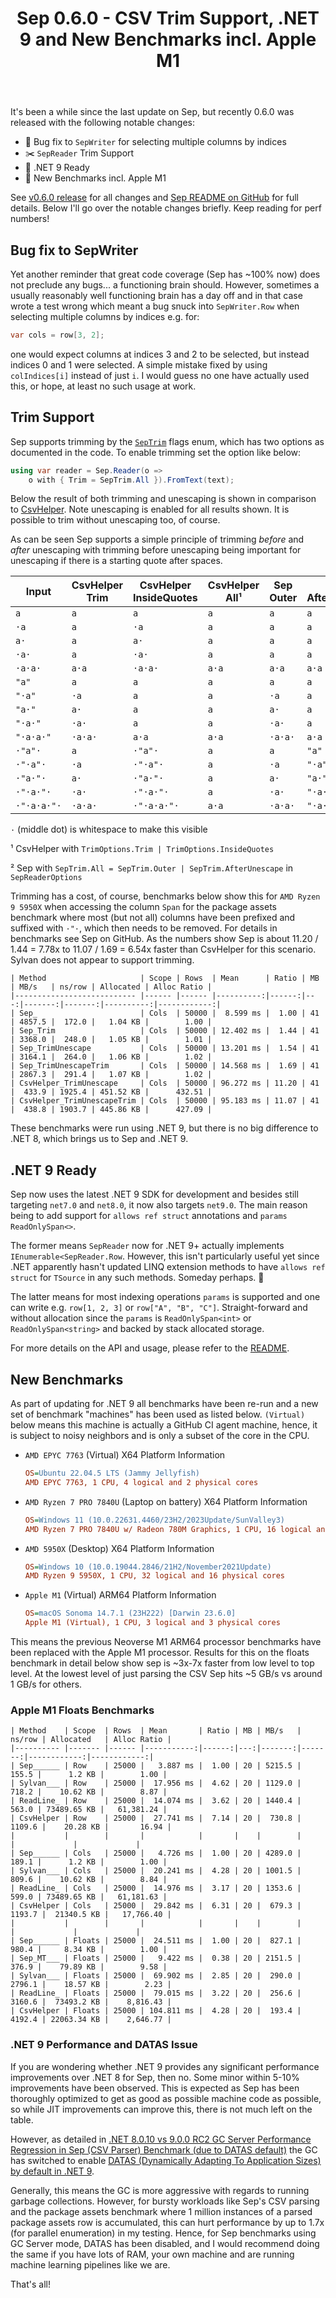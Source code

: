 ﻿---
layout: post
title: Sep 0.6.0 - CSV Trim Support, .NET 9 and New Benchmarks incl. Apple M1
---

It's been a while since the last update on Sep, but recently 0.6.0 was released
with the following notable changes:

* 🐛 Bug fix to `SepWriter` for selecting multiple columns by indices
* ✂️ `SepReader` Trim Support
* 🤖 .NET 9 Ready
* 🚀 New Benchmarks incl. Apple M1

See [v0.6.0 release](https://github.com/nietras/Sep/releases/tag/v0.6.0) for all
changes and [Sep README on GitHub](https://github.com/nietras/Sep) for full
details. Below I'll go over the notable changes briefly. Keep reading for perf
numbers!

## Bug fix to SepWriter

Yet another reminder that great code coverage (Sep has ~100% now) does not
preclude any bugs... a functioning brain should. However, sometimes a usually
reasonably well functioning brain has a day off and in that case wrote a test
wrong which meant a bug snuck into `SepWriter.Row` when selecting multiple
columns by indices e.g. for:

```csharp
var cols = row[3, 2];
```

one would expect columns at indices 3 and 2 to be selected, but instead indices
0 and 1 were selected. A simple mistake fixed by using `colIndices[i]` instead
of just `i`. I would guess no one have actually used this, or hope, at least no
such usage at work.

## Trim Support

Sep supports trimming by the
[`SepTrim`](https://github.com/nietras/Sep/tree/main/src/Sep/SepTrim.cs) flags
enum, which has two options as documented in the code. To enable trimming set
the option like below:

```csharp
using var reader = Sep.Reader(o => 
    o with { Trim = SepTrim.All }).FromText(text);
```

Below the result of both trimming and unescaping is shown in comparison to
[CsvHelper](https://joshclose.github.io/CsvHelper/). Note unescaping is enabled
for all results shown. It is possible to trim without unescaping too, of course.

As can be seen Sep supports a simple principle of trimming *before* and *after*
unescaping with trimming before unescaping being important for unescaping if
there is a starting quote after spaces.

| Input | CsvHelper Trim | CsvHelper InsideQuotes | CsvHelper All¹ | Sep Outer | Sep AfterUnescape | Sep All² |
|-|-|-|-|-|-|-|
| `a` | `a` | `a` | `a` | `a` | `a` | `a` |
| `·a` | `a` | `·a` | `a` | `a` | `a` | `a` |
| `a·` | `a` | `a·` | `a` | `a` | `a` | `a` |
| `·a·` | `a` | `·a·` | `a` | `a` | `a` | `a` |
| `·a·a·` | `a·a` | `·a·a·` | `a·a` | `a·a` | `a·a` | `a·a` |
| `"a"` | `a` | `a` | `a` | `a` | `a` | `a` |
| `"·a"` | `·a` | `a` | `a` | `·a` | `a` | `a` |
| `"a·"` | `a·` | `a` | `a` | `a·` | `a` | `a` |
| `"·a·"` | `·a·` | `a` | `a` | `·a·` | `a` | `a` |
| `"·a·a·"` | `·a·a·` | `a·a` | `a·a` | `·a·a·` | `a·a` | `a·a` |
| `·"a"·` | `a` | `·"a"·` | `a` | `a` | `"a"` | `a` |
| `·"·a"·` | `·a` | `·"·a"·` | `a` | `·a` | `"·a"` | `a` |
| `·"a·"·` | `a·` | `·"a·"·` | `a` | `a·` | `"a·"` | `a` |
| `·"·a·"·` | `·a·` | `·"·a·"·` | `a` | `·a·` | `"·a·"` | `a` |
| `·"·a·a·"·` | `·a·a·` | `·"·a·a·"·` | `a·a` | `·a·a·` | `"·a·a·"` | `a·a` |

`·` (middle dot) is whitespace to make this visible

¹ CsvHelper with `TrimOptions.Trim | TrimOptions.InsideQuotes`

² Sep with `SepTrim.All = SepTrim.Outer | SepTrim.AfterUnescape` in
`SepReaderOptions`

Trimming has a cost, of course, benchmarks below show this for `AMD Ryzen 9
5950X` when accessing the column `Span` for the package assets benchmark where
most (but not all) columns have been prefixed and suffixed with `·"·`, which
then needs to be removed. For details in benchmarks see Sep on GitHub. As the
numbers show Sep is about 11.20 / 1.44 = 7.78x to 11.07 / 1.69 = 6.54x faster
than CsvHelper for this scenario. Sylvan does not appear to support trimming.

```
| Method                     | Scope | Rows  | Mean      | Ratio | MB | MB/s   | ns/row | Allocated | Alloc Ratio |
|--------------------------- |------ |------ |----------:|------:|---:|-------:|-------:|----------:|------------:|
| Sep_                       | Cols  | 50000 |  8.599 ms |  1.00 | 41 | 4857.5 |  172.0 |   1.04 KB |        1.00 |
| Sep_Trim                   | Cols  | 50000 | 12.402 ms |  1.44 | 41 | 3368.0 |  248.0 |   1.05 KB |        1.01 |
| Sep_TrimUnescape           | Cols  | 50000 | 13.201 ms |  1.54 | 41 | 3164.1 |  264.0 |   1.06 KB |        1.02 |
| Sep_TrimUnescapeTrim       | Cols  | 50000 | 14.568 ms |  1.69 | 41 | 2867.3 |  291.4 |   1.07 KB |        1.02 |
| CsvHelper_TrimUnescape     | Cols  | 50000 | 96.272 ms | 11.20 | 41 |  433.9 | 1925.4 | 451.52 KB |      432.51 |
| CsvHelper_TrimUnescapeTrim | Cols  | 50000 | 95.183 ms | 11.07 | 41 |  438.8 | 1903.7 | 445.86 KB |      427.09 |
```

These benchmarks were run using .NET 9, but there is no big difference to .NET
8, which brings us to Sep and .NET 9.

## .NET 9 Ready

Sep now uses the latest .NET 9 SDK for development and besides still targeting
`net7.0` and `net8.0`, it now also targets `net9.0`. The main reason being to
add support for `allows ref struct` annotations and `params ReadOnlySpan<>`. 

The former means `SepReader` now for .NET 9+ actually implements
`IEnumerable<SepReader.Row`. However, this isn't particularly useful yet since
.NET apparently hasn't updated LINQ extension methods to have `allows ref
struct` for `TSource` in any such methods. Someday perhaps. 🤷‍

The latter means for most indexing operations `params` is supported and one can
write e.g. `row[1, 2, 3]` or `row["A", "B", "C"]`. Straight-forward and without
allocation since the `params` is `ReadOnlySpan<int>` or `ReadOnlySpan<string>`
and backed by stack allocated storage.

For more details on the API and usage, please refer to the
[README](https://github.com/nietras/Sep).

## New Benchmarks

As part of updating for .NET 9 all benchmarks have been re-run and a new set of
benchmark "machines" has been used as listed below. `(Virtual)` below means this
machine is actually a GitHub CI agent machine, hence, it is subject to noisy
neighbors and is only a subset of the core in the CPU.

* `AMD EPYC 7763` (Virtual) X64 Platform Information
  ```ini
  OS=Ubuntu 22.04.5 LTS (Jammy Jellyfish)
  AMD EPYC 7763, 1 CPU, 4 logical and 2 physical cores
  ```
* `AMD Ryzen 7 PRO 7840U` (Laptop on battery) X64 Platform Information
  ```ini
  OS=Windows 11 (10.0.22631.4460/23H2/2023Update/SunValley3)
  AMD Ryzen 7 PRO 7840U w/ Radeon 780M Graphics, 1 CPU, 16 logical and 8 physical cores
  ```
* `AMD 5950X` (Desktop) X64 Platform Information
  ```ini
  OS=Windows 10 (10.0.19044.2846/21H2/November2021Update)
  AMD Ryzen 9 5950X, 1 CPU, 32 logical and 16 physical cores
  ```
* `Apple M1` (Virtual) ARM64 Platform Information
  ```ini
  OS=macOS Sonoma 14.7.1 (23H222) [Darwin 23.6.0]
  Apple M1 (Virtual), 1 CPU, 3 logical and 3 physical cores
  ```

This means the previous Neoverse M1 ARM64 processor benchmarks have been
replaced with the Apple M1 processor. Results for this on the floats benchmark
in detail below show sep is ~3x-7x faster from low level to top level. At the
lowest level of just parsing the CSV Sep hits ~5 GB/s vs around 1 GB/s for
others.

### Apple M1 Floats Benchmarks
```
| Method    | Scope  | Rows  | Mean       | Ratio | MB | MB/s   | ns/row | Allocated   | Alloc Ratio |
|---------- |------- |------ |-----------:|------:|---:|-------:|-------:|------------:|------------:|
| Sep______ | Row    | 25000 |   3.887 ms |  1.00 | 20 | 5215.5 |  155.5 |      1.2 KB |        1.00 |
| Sylvan___ | Row    | 25000 |  17.956 ms |  4.62 | 20 | 1129.0 |  718.2 |    10.62 KB |        8.87 |
| ReadLine_ | Row    | 25000 |  14.074 ms |  3.62 | 20 | 1440.4 |  563.0 | 73489.65 KB |   61,381.24 |
| CsvHelper | Row    | 25000 |  27.741 ms |  7.14 | 20 |  730.8 | 1109.6 |    20.28 KB |       16.94 |
|           |        |       |            |       |    |        |        |             |             |
| Sep______ | Cols   | 25000 |   4.726 ms |  1.00 | 20 | 4289.0 |  189.1 |      1.2 KB |        1.00 |
| Sylvan___ | Cols   | 25000 |  20.241 ms |  4.28 | 20 | 1001.5 |  809.6 |    10.62 KB |        8.84 |
| ReadLine_ | Cols   | 25000 |  14.976 ms |  3.17 | 20 | 1353.6 |  599.0 | 73489.65 KB |   61,181.63 |
| CsvHelper | Cols   | 25000 |  29.842 ms |  6.31 | 20 |  679.3 | 1193.7 |  21340.5 KB |   17,766.40 |
|           |        |       |            |       |    |        |        |             |             |
| Sep______ | Floats | 25000 |  24.511 ms |  1.00 | 20 |  827.1 |  980.4 |     8.34 KB |        1.00 |
| Sep_MT___ | Floats | 25000 |   9.422 ms |  0.38 | 20 | 2151.5 |  376.9 |    79.89 KB |        9.58 |
| Sylvan___ | Floats | 25000 |  69.902 ms |  2.85 | 20 |  290.0 | 2796.1 |    18.57 KB |        2.23 |
| ReadLine_ | Floats | 25000 |  79.015 ms |  3.22 | 20 |  256.6 | 3160.6 |  73493.2 KB |    8,816.43 |
| CsvHelper | Floats | 25000 | 104.811 ms |  4.28 | 20 |  193.4 | 4192.4 | 22063.34 KB |    2,646.77 |
```

### .NET 9 Performance and DATAS Issue

If you are wondering whether .NET 9 provides any significant performance
improvements over .NET 8 for Sep, then no. Some minor within 5-10% improvements
have been observed. This is expected as Sep has been thoroughly optimized to get
as good as possible machine code as possible, so while JIT improvements can
improve this, there is not much left on the table.

However, as detailed in [.NET 8.0.10 vs 9.0.0 RC2 GC Server Performance
Regression in Sep (CSV Parser) Benchmark (due to DATAS
default)](https://github.com/dotnet/runtime/issues/109047) the GC has switched
to enable [DATAS (Dynamically Adapting To Application Sizes) by default in .NET
9](https://maoni0.medium.com/dynamically-adapting-to-application-sizes-2d72fcb6f1ea).

Generally, this means the GC is more aggressive with regards to running garbage
collections. However, for bursty workloads like Sep's CSV parsing and the
package assets benchmark where 1 million instances of a parsed package assets
row is accumulated, this can hurt performance by up to 1.7x (for parallel
enumeration) in my testing. Hence, for Sep benchmarks using GC Server mode,
DATAS has been disabled, and I would recommend doing the same if you have lots
of RAM, your own machine and are running machine learning pipelines like we are.

That's all!